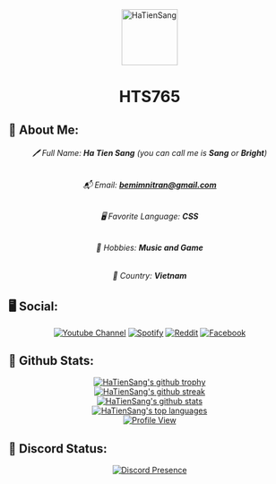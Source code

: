<div align="center">
  <img src="https://github.com/sang765/sang765/assets/80249864/50c9a5a7-2cad-4b79-b637-a4ceea8f353d" alt="HaTienSang" width="100">
  <h1><strong>HTS765</strong></h1>
</div>

## 💫 About Me:
<div align="center">
  <h6>🖊️ Full Name: <strong>Ha Tien Sang</strong> (you can call me is <strong>Sang</strong> or <strong>Bright</strong>)</h6>
  <h6>📬 Email: <strong><a href="https://mail.google.com/mail/?view=cm&fs=1&to=bemimnitran@gmail.com">bemimnitran@gmail.com</a></strong></h6>
  <h6>🖥️ Favorite Language: <strong>CSS</strong></h6>
  <h6>🌳 Hobbies: <strong>Music and Game</strong></h6>
  <h6>🚩 Country: <strong>Vietnam</strong></h6>
</div>

## 🖥️ Social:
<div align="center">
  <a href="https://www.youtube.com/@sang765"><img src="https://img.shields.io/badge/YouTube-%23FF0000.svg?style=for-the-badge&logo=YouTube&logoColor=white" alt="Youtube Channel"></a>
  <a href="https://open.spotify.com/user/31hnvu2mqze5abnbiz6ursanhqqu"><img src="https://img.shields.io/badge/Spotify-1ED760?style=for-the-badge&logo=spotify&logoColor=white" alt="Spotify"></a>
  <a href="https://www.reddit.com/user/TranHTS_VN"><img src="https://img.shields.io/badge/Reddit-FF4500?style=for-the-badge&logo=reddit&logoColor=white" alt="Reddit"></a>
  <a href="https://www.facebook.com/profile.php?id=61559880802111"><img src="https://img.shields.io/badge/Facebook-%231877F2.svg?style=for-the-badge&logo=Facebook&logoColor=white" alt="Facebook"></a>
</div>

## 🔗 Github Stats:
<div align="center">
  <a href="https://github.com/ryo-ma/github-profile-trophy"><img src="https://github-profile-trophy.vercel.app/?username=sang765&row=1" alt="HaTienSang's github trophy"></a>
  <br>
  <a href="https://github.com/DenverCoder1/github-readme-streak-stats"><img src="https://github-readme-streak-stats.herokuapp.com/?user=sang765&theme=blue-green" alt="HaTienSang's github streak"></a>
  <br>
  <a href="https://github.com/anuraghazra/github-readme-stats"><img src="https://github-readme-stats.vercel.app/api?username=sang765&theme=blue-green" alt="HaTienSang's github stats"></a>
  <br>
  <a href="https://github.com/anuraghazra/github-readme-stats"><img src="https://github-readme-stats.vercel.app/api/top-langs/?username=sang765&theme=blue-green" alt="HaTienSang's top languages"></a>
  <br>
  <a href="https://visitcount.itsvg.in"><img src="https://visitcount.itsvg.in/api?id=sang765&label=Profile%20Views&pretty=false" alt="Profile View"></a>
</div>

## 📱 Discord Status:
<div align="center">
  <a href="https://discord.com/users/926519119849869322"><img src="https://lanyard-profile-readme.vercel.app/api/926519119849869322?theme=dark&bg=091a37&animated=true&hideDiscrim=false&borderRadius=10px&idleMessage=Probably%20doing%20something%20else..." alt="Discord Presence"></a>
</div>